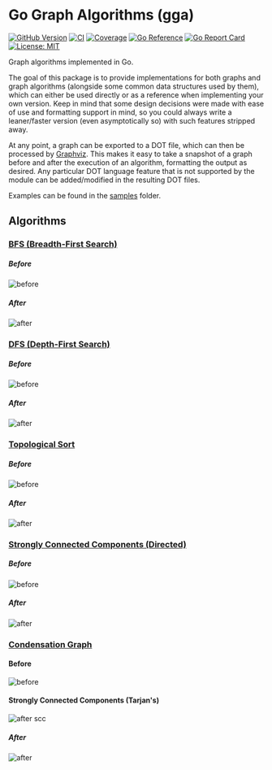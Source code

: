# Go Graph Algorithms (gga)

[![GitHub Version](https://badge.fury.io/gh/vc-souza%2Fgga.svg)](https://badge.fury.io/gh/vc-souza%2Fgga)
[![CI](https://github.com/vc-souza/gga/actions/workflows/ci.yml/badge.svg?branch=main)](https://github.com/vc-souza/gga/actions/workflows/ci.yml)
[![Coverage](https://coveralls.io/repos/github/vc-souza/gga/badge.svg?branch=main)](https://coveralls.io/github/vc-souza/gga?branch=main)
[![Go Reference](https://pkg.go.dev/badge/github.com/vc-souza/gga.svg)](https://pkg.go.dev/github.com/vc-souza/gga)
[![Go Report Card](https://goreportcard.com/badge/github.com/vc-souza/gga)](https://goreportcard.com/report/github.com/vc-souza/gga)
[![License: MIT](https://img.shields.io/badge/License-MIT-yellow.svg)](https://opensource.org/licenses/MIT)

Graph algorithms implemented in Go.

The goal of this package is to provide implementations for both graphs and graph algorithms (alongside some common data structures used by them), which can either be used directly or as a reference when implementing your own version. Keep in mind that some design decisions were made with ease of use and formatting support in mind, so you could always write a leaner/faster version (even asymptotically so) with such features stripped away.

At any point, a graph can be exported to a DOT file, which can then be processed by [Graphviz](https://graphviz.org/). This makes it easy to take a snapshot of a graph before and after the execution of an algorithm, formatting the output as desired. Any particular DOT language feature that is not supported by the module can be added/modified in the resulting DOT files.

Examples can be found in the [samples](/internal/samples) folder.

## Algorithms

### [BFS (Breadth-First Search)](/algo/bfs.go)

##### Before
![before](/res/img/bfs/before.svg)

##### After
![after](/res/img/bfs/after.svg)

### [DFS (Depth-First Search)](/algo/dfs.go)

##### Before
![before](/res/img/dfs/before.svg)

##### After
![after](/res/img/dfs/after.svg)

### [Topological Sort](/algo/tsort.go)

##### Before
![before](/res/img/tsort/before.svg)

##### After
![after](/res/img/tsort/after.svg)

### [Strongly Connected Components (Directed)](/algo/scc.go)

##### Before
![before](/res/img/scc/d/before.svg)

##### After
![after](/res/img/scc/d/after.svg)

### [Condensation Graph](/algo/gscc.go)

#### Before
![before](/res/img/gscc/before.svg)

#### Strongly Connected Components (Tarjan's)
![after scc](/res/img/gscc/after-scc.svg)

##### After
![after](/res/img/gscc/after.svg)